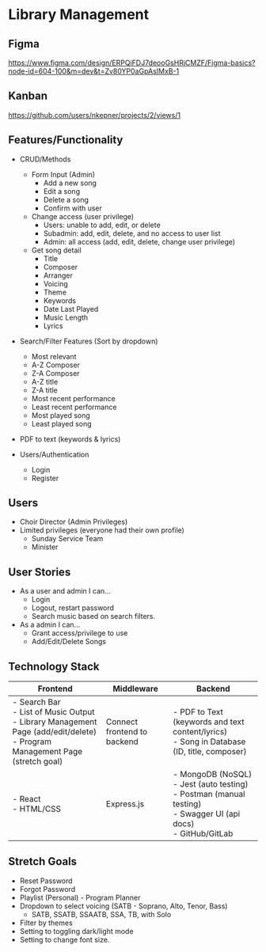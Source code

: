 # Library Management

## Figma
https://www.figma.com/design/ERPQiFDJ7deooGsHRjCMZF/Figma-basics?node-id=604-100&m=dev&t=Zv80YP0aGpAsIMxB-1

## Kanban
https://github.com/users/nkepner/projects/2/views/1

## Features/Functionality

- CRUD/Methods
    - Form Input (Admin)
      - Add a new song 
      - Edit a song 
      - Delete a song
      - Confirm with user
    - Change access (user privilege)
      - Users: unable to add, edit, or delete
      - Subadmin: add, edit, delete, and no access to user list
      - Admin: all access (add, edit, delete, change user privilege)
    - Get song detail
      - Title
      - Composer
      - Arranger
      - Voicing
      - Theme
      - Keywords
      - Date Last Played
      - Music Length   
      - Lyrics
    
- Search/Filter Features (Sort by dropdown)
    - Most relevant
    - A-Z Composer
    - Z-A Composer
    - A-Z title
    - Z-A title
    - Most recent performance
    - Least recent performance
    - Most played song
    - Least played song
- PDF to text (keywords & lyrics)
- Users/Authentication
  - Login
  - Register

## Users

- Choir Director (Admin Privileges)
- Limited privileges (everyone had their own profile)
  - Sunday Service Team
  - Minister

## User Stories
- As a user and admin I can...
  - Login
  - Logout, restart password
  - Search music based on search filters.     
- As a admin I can...
  - Grant access/privilege to use
  - Add/Edit/Delete Songs


## Technology Stack

| **Frontend**                                                                                                                            | **Middleware**               | **Backend**                                                                                                                    |
| --------------------------------------------------------------------------------------------------------------------------------------- | ---------------------------- | ------------------------------------------------------------------------------------------------------------------------------ |
| - Search Bar <br> - List of Music Output <br> - Library Management Page (add/edit/delete) <br> - Program Management Page (stretch goal) | Connect frontend to backend | - PDF to Text (keywords and text content/lyrics) <br> - Song in Database (ID, title, composer)                                 |
| - React <br> - HTML/CSS                                                                                                                 | Express.js                   | - MongoDB (NoSQL) <br> - Jest (auto testing) <br> - Postman (manual testing) <br> - Swagger UI (api docs) <br> - GitHub/GitLab |


## Stretch Goals
- Reset Password
- Forgot Password
- Playlist (Personal) - Program Planner
- Dropdown to select voicing (SATB - Soprano, Alto, Tenor, Bass)
  - SATB, SSATB, SSAATB, SSA, TB, with Solo
- Filter by themes
- Setting to toggling dark/light mode
- Setting to change font size.
